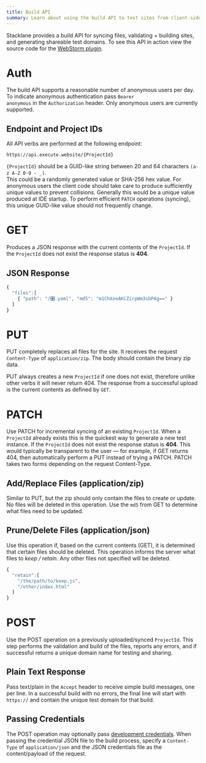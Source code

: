 ```yaml
---
title: Build API
summary: Learn about using the build API to test sites from client-side IDEs. 
---
```


Stacklane provides a build API for syncing files, validating + building sites,
and generating shareable test domains.
To see this API in action view the source code for the
[WebStorm plugin](https://github.com/stacklane/ide-jetbrains).

# Auth

The build API supports a reasonable number of anonymous users per day.
To indicate anonymous authentication pass <code>Bearer anonymous</code>
in the <code>Authorization</code> header.
Only anonymous users are currently supported.

## Endpoint and Project IDs

All API verbs are performed at the following endpoint:

`https://api.execute.website/{ProjectId}`
 
`{ProjectId}` should be a GUID-like string
between 20 and 64 characters `(a-z A-Z 0-9 - _)`.  
This could be a randomly generated value or SHA-256 hex value.
For anonymous users the client code should take care to produce
sufficiently unique values to prevent collisions.
Generally this would be a unique value produced at IDE startup.
To perform efficient `PATCH` operations (syncing),
this unique GUID-like value should not frequently change.

# GET

Produces a JSON response with the current contents of the <code>ProjectId</code>.
If the <code>ProjectId</code> does not exist the response status is <b>404</b>.

## JSON Response

```javascript
{
  "files":[
    { "path": "/🎛.yaml", "md5": "m1ChXoeAKCZirpWm3sbPAg==" }
  ]
}
```

# PUT

PUT completely replaces all files for the site.
It receives the request <code>Content-Type</code> of <code>application/zip</code>.
The body should contain the binary zip data.

PUT always creates a new <code>ProjectId</code> if one does not exist,
therefore unlike other verbs it will never return 404.
The response from a successful upload is the current contents as defined by <code>GET</code>.

# PATCH

Use PATCH for incremental syncing of an existing <code>ProjectId</code>.
When a <code>ProjectId</code> already exists this is the quickest way to generate a new test instance.
If the <code>ProjectId</code> does not exist the response status is <b>404</b>.
This would typically be transparent to the user &mdash;
for example, if GET returns 404, then automatically perform a PUT instead of trying a PATCH.
PATCH takes two forms depending on the request Content-Type.

## Add/Replace Files (application/zip)

Similar to PUT, but the zip should only contain the files to create or update.
No files will be deleted in this operation.
Use the <code>md5</code> from GET to determine what files need to be updated.

## Prune/Delete Files (application/json)

Use this operation if, based on the current contents (GET), it is determined that certain files should be deleted.
This operation informs the server what files to *keep / retain*.
Any other files not specified will be deleted.

```javascript
{
  "retain":[
    "/the/path/to/keep.js",
    "/other/index.html"
  ]
}
```

# POST

Use the POST operation on a previously uploaded/synced <code>ProjectId</code>.
This step performs the validation and build of the files, reports any errors,
and if successful returns a unique domain name for testing and sharing.

## Plain Text Response

Pass text/plain in the `Accept` header to receive simple
build messages, one per line.  In a successful build with no errors,
the final line will start with `https://` and contain the unique test domain for that build.

## Passing Credentials

The POST operation may optionally pass 
[development credentials](/🗄/Article/dev#credentials).
When passing the credential JSON file to the build process,
specify a <code>Content-Type</code> of <code>application/json</code> and
the JSON credentials file as the content/payload of the request.

